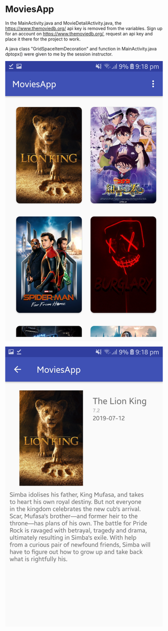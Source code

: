 # MoviesApp
In the MainActivity.java and MovieDetailActivity.java, the https://www.themoviedb.org/ api key is removed from the variables.
Sign up for an account on https://www.themoviedb.org/, request an api key and place it there for the project to work.

A java class "GridSpaceItemDecoration" and function in MainActivity.java dptopx() were given to me by the session instructor.

![Screenshot](Screenshot_20190726-211833_MoviesApp.jpg)

![Screenshot](Screenshot_20190726-211838_MoviesApp.jpg)
